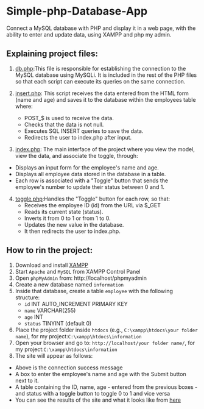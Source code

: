 # Simple-php-Database-App
Connect a MySQL database with PHP and display it in a web page, with the ability to enter and update data, using XAMPP and php my admin.

## Explaining project files:
1. [db.php](Simple-php-Database-App/blob/main/db.php):This file is responsible for establishing the connection to the MySQL database using MySQLi.
It is included in the rest of the PHP files so that each script can execute its queries on the same connection.

2. [insert.php](Simple-php-Database-App/blob/main/insert.php): This script receives the data entered from the HTML form (name and age) and saves it to the database within the employees table where:
   - POST_$ is used to receive the data.
   - Checks that the data is not null.
   - Executes SQL INSERT queries to save the data.
   - Redirects the user to index.php after input.

3. [index.php](Simple-php-Database-App/blob/main/index.php):
   The main interface of the project where you view the model, view the data, and associate the toggle, through:
- Displays an input form for the employee's name and age.
- Displays all employee data stored in the database in a table.
- Each row is associated with a "Toggle" button that sends the employee's number to update their status between 0 and 1.

4. [toggle.php](Simple-php-Database-App/blob/main/toggle.php):Handles the "Toggle" button for each row, so that:
	- Receives the employee ID (id) from the URL via $_GET
	- Reads its current state (status).
	- Inverts it from 0 to 1 or from 1 to 0.
	- Updates the new value in the database.
	- It then redirects the user to index.php.

## How to rin the project: 

1. Download and install [XAMPP](https://www.apachefriends.org/index.html)
2. Start `Apache` and `MySQL` from XAMPP Control Panel
3. Open `phpMyAdmin` from: http://localhost/phpmyadmin
4. Create a new database named `information`
5. Inside that database, create a table `employee` with the following structure:
   - `id` INT AUTO_INCREMENT PRIMARY KEY  
   - `name` VARCHAR(255)  
   - `age` INT  
   - `status` TINYINT (default 0)
6. Place the project folder inside `htdocs` (e.g., `C:\xampp\htdocs\your folder name`), for my project:`C:\xampp\htdocs\information`
7. Open your browser and go to: `http://localhost/your folder name/`, for my project:`C:\xampp\htdocs\information`
8. The site will appear as follows:
* Above is the connection success message
* A box to enter the employee's name and age with the Submit button next to it.
* A table containing the ID, name, age - entered from the previous boxes - and status with a toggle button to toggle 0 to 1 and vice versa
* You can see the results of the site and what it looks like from [here](https://github.com/SadeemAlBoqami/Simple-php-Database-App/tree/main/Results%20Screenshots)


 
